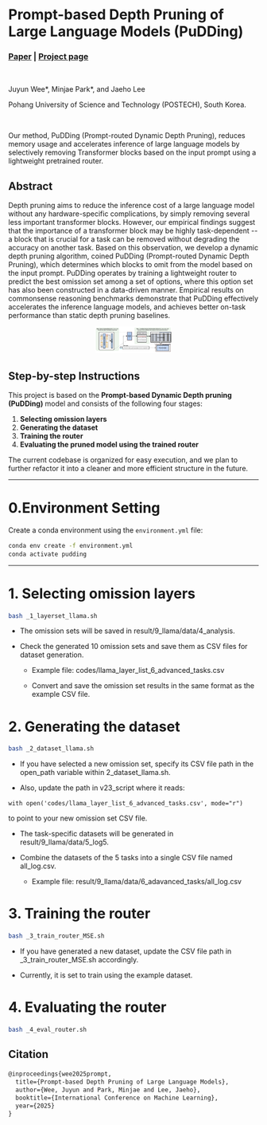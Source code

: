 # Prompt-based Depth Pruning of Large Language Models (PuDDing)

### [Paper](https://arxiv.org/abs/2502.04348) | [Project page]()

<br>

Juyun Wee\*, Minjae Park\*, and Jaeho Lee

Pohang University of Science and Technology (POSTECH), South Korea.

<br>

Our method, PuDDing (Prompt-routed Dynamic Depth Pruning), reduces memory usage and accelerates inference of large language models by selectively removing Transformer blocks based on the input prompt using a lightweight pretrained router.

## Abstract

Depth pruning aims to reduce the inference cost of a large language model without any hardware-specific complications, by simply removing several less important transformer blocks. However, our empirical findings suggest that the importance of a transformer block may be highly task-dependent -- a block that is crucial for a task can be removed without degrading the accuracy on another task. Based on this observation, we develop a dynamic depth pruning algorithm, coined PuDDing (Prompt-routed Dynamic Depth Pruning), which determines which blocks to omit from the model based on the input prompt. PuDDing operates by training a lightweight router to predict the best omission set among a set of options, where this option set has also been constructed in a data-driven manner. Empirical results on commonsense reasoning benchmarks demonstrate that PuDDing effectively accelerates the inference language models, and achieves better on-task performance than static depth pruning baselines.

<center>
<img src="./figures/4_model_pipeline.png"  style="zoom: 15%;"/>
</center>

## Step-by-step Instructions

This project is based on the **Prompt-based Dynamic Depth pruning (PuDDing)** model and consists of the following four stages:

1. **Selecting omission layers**
2. **Generating the dataset**
3. **Training the router**
4. **Evaluating the pruned model using the trained router**

The current codebase is organized for easy execution, and we plan to further refactor it into a cleaner and more efficient structure in the future.

---

# 0.Environment Setting

Create a conda environment using the `environment.yml` file:

```bash
conda env create -f environment.yml
conda activate pudding
```

---

# 1. Selecting omission layers
```bash
bash _1_layerset_llama.sh
```
- The omission sets will be saved in result/9_llama/data/4_analysis.

- Check the generated 10 omission sets and save them as CSV files for dataset generation.

    - Example file: codes/llama_layer_list_6_advanced_tasks.csv

    - Convert and save the omission set results in the same format as the example CSV file.


# 2. Generating the dataset
```bash
bash _2_dataset_llama.sh
```
- If you have selected a new omission set, specify its CSV file path in the open_path variable within 2_dataset_llama.sh.

- Also, update the path in v23_script where it reads:
```
with open('codes/llama_layer_list_6_advanced_tasks.csv', mode="r")
```
to point to your new omission set CSV file.

- The task-specific datasets will be generated in result/9_llama/data/5_log5.

- Combine the datasets of the 5 tasks into a single CSV file named all_log.csv.

    - Example file: result/9_llama/data/6_adavanced_tasks/all_log.csv


# 3. Training the router
```bash
bash _3_train_router_MSE.sh
```
- If you have generated a new dataset, update the CSV file path in _3_train_router_MSE.sh accordingly.

- Currently, it is set to train using the example dataset.

# 4. Evaluating the router
```bash
bash _4_eval_router.sh
```

## Citation
```
@inproceedings{wee2025prompt,
  title={Prompt-based Depth Pruning of Large Language Models},
  author={Wee, Juyun and Park, Minjae and Lee, Jaeho},
  booktitle={International Conference on Machine Learning},
  year={2025}
}




